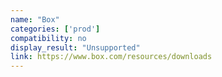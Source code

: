 ```yaml
---
name: "Box"
categories: ['prod']
compatibility: no
display_result: "Unsupported"
link: https://www.box.com/resources/downloads
---
```


